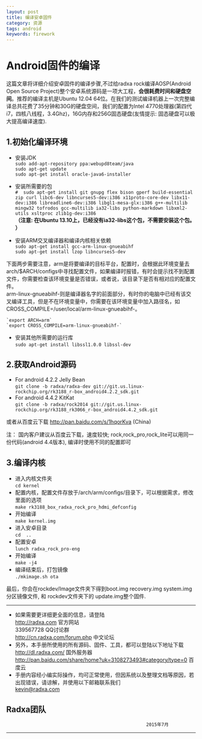 ```yaml
---
layout: post
title: 编译安卓固件
category: 资源
tags: android
keywords: firework
---
```



# Android固件的编译  

这篇文章将详细介绍安卓固件的编译步骤,不过给radxa rock编译AOSP(Android Open Source Project)整个安卓系统源码是一项大工程，**会很耗费时间和硬盘空间**。推荐的编译主机是Ubuntu 12.04 64位。在我们的测试编译机器上一次完整编译总共花费了35分钟和30G的硬盘空间，我们的配置为Intel 4770处理器(第四代i7，四核八线程，3.4Ghz)，16G内存和256G固态硬盘(友情提示: 固态硬盘可以极大提高编译速度).  

## 1.初始化编译环境  

* 安装JDK  
	`sudo add-apt-repository ppa:webupd8team/java`  
	`sudo apt-get update`  
	`sudo apt-get install oracle-java6-installer`  

* 安装所需要的包  
	`#  sudo apt-get install git gnupg flex bison gperf build-essential zip curl libc6-dev libncurses5-dev:i386 x11proto-core-dev libx11-dev:i386 libreadline6-dev:i386 libgl1-mesa-glx:i386 g++-multilib mingw32 tofrodos gcc-multilib ia32-libs python-markdown libxml2-utils xsltproc zlib1g-dev:i386`  
	**（注意: 在Ubuntu 13.10上，已经没有ia32-libs这个包，不需要安装这个包。 ）**  

* 安装ARM交叉编译器和编译内核相关依赖  
	`sudo apt-get install gcc-arm-linux-gnueabihf`  
	`sudo apt-get install lzop libncurses5-dev`  

下面两步需要注意，arm是将要编译的目标平台，配置时，会根据此环境变量去arch/$ARCH/configs中寻找配置文件，如果编译时报错，有时会提示找不到配置文件，你需要检查该环境变量是否错误，或者说，该目录下是否有相对应的配置文件。  
arm-linux-gnueabihf-则是编译器名字的前面部分，有时你的电脑中已经有该交叉编译工具，但是不在环境变量中，你需要在该环境变量中加入路径名，如CROSS_COMPILE=/user/local/arm-linux-gnueabihf-。  

	`export ARCH=arm`  
	`export CROSS_COMPILE=arm-linux-gnueabihf-`  
	
* 安装其他所需要的运行库  
	`sudo apt-get install libssl1.0.0 libssl-dev`  

## 2.获取Android源码  

* For android 4.2.2 Jelly Bean  
	`git clone -b radxa/radxa-dev git://git.us.linux-rockchip.org/rk3188_r-box_android4.2.2_sdk.git`  
* For android 4.4.2 KitKat   
	`git clone -b radxa/rock2014 git://git.us.linux-rockchip.org/rk3188_rk3066_r-box_android4.4.2_sdk.git`  

或者从百度云下载 http://pan.baidu.com/s/1hqorKva (China)  

注： 国内客户建议从百度云下载，速度较快; rock,rock_pro,rock_lite可以用同一份代码(android 4.4版本), 编译时使用不同的配置即可   

## 3.编译内核  

* 进入内核文件夹  
	`cd kernel`  
* 配置内核，配置文件存放于/arch/arm/configs/目录下，可以根据需求，修改里面的选项  
	`make rk3188_box_radxa_rock_pro_hdmi_defconfig `  
* 开始编译  
	`make kernel.img`  
* 进入安卓目录  
	`cd  ..`  
* 配置安卓  
	`lunch radxa_rock_pro-eng`  
* 开始编译  
	`make -j4`  
* 编译结束后，打包镜像  
	`./mkimage.sh ota`  

最后，你会在rockdev/Image文件夹下得到boot.img recovery.img system.img分区镜像文件, 和 rockdev文件夹下的 update.img整个固件.  


--------------------------------------------------------------------
* 如果需要更详细更全面的信息，请登陆  
	http://radxa.com  						官方网站  
	339567728         						QQ讨论群  
	http://cn.radxa.com/forum.php					中文论坛  
* 另外，本手册所使用的所有源码、固件、工具，都可以登陆以下地址下载  
	http://dl.radxa.com/                             	      国外服务器  
	http://pan.baidu.com/share/home?uk=3108273493#category/type=0
												 百度云  
* 手册内容经小编实际操作，均可正常使用，但因系统以及整理文档等原因，若出现错误，请谅解，并使用以下邮箱联系我们  
	kevin@radxa.com  

## Radxa团队  
														2015年7月  
--------------------------------------------------------------------












